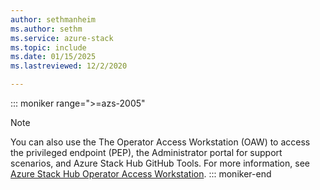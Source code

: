 ```yaml
---
author: sethmanheim
ms.author: sethm
ms.service: azure-stack
ms.topic: include
ms.date: 01/15/2025
ms.lastreviewed: 12/2/2020

---
```


::: moniker range=">=azs-2005"
> [!NOTE] 
> You can also use the The Operator Access Workstation (OAW) to access the privileged endpoint (PEP), the Administrator portal for support scenarios, and Azure Stack Hub GitHub Tools. For more information, see [Azure Stack Hub Operator Access Workstation](../operator/operator-access-workstation.md).
::: moniker-end